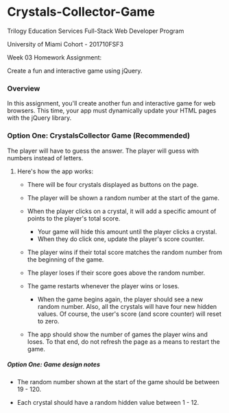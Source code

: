 # Crystals-Collector-Game 

Trilogy Education Services Full-Stack Web Developer Program

University of Miami Cohort - 201710FSF3

Week 03 Homework Assignment:

Create a fun and interactive game using jQuery.

### Overview

In this assignment, you'll create another fun and interactive game for web browsers. This time, your app must dynamically update your HTML pages with the jQuery library.

### Option One: CrystalsCollector Game (Recommended)

The player will have to guess the answer. The player will guess with numbers instead of letters. 

1. Here's how the app works: 

   * There will be four crystals displayed as buttons on the page.

   * The player will be shown a random number at the start of the game.

   * When the player clicks on a crystal, it will add a specific amount of points to the player's total score. 

     * Your game will hide this amount until the player clicks a crystal.
     * When they do click one, update the player's score counter.

   * The player wins if their total score matches the random number from the beginning of the game.

   * The player loses if their score goes above the random number.

   * The game restarts whenever the player wins or loses.

     * When the game begins again, the player should see a new random number. Also, all the crystals will have four new hidden values. Of course, the user's score (and score counter) will reset to zero.

   * The app should show the number of games the player wins and loses. To that end, do not refresh the page as a means to restart the game.

##### Option One: Game design notes

* The random number shown at the start of the game should be between 19 - 120.

* Each crystal should have a random hidden value between 1 - 12.
